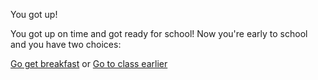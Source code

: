 You got up!

You got up on time and got ready for school!
Now you're early to school and you have two choices:

[Go get breakfast]()
or
[Go to class earlier]()